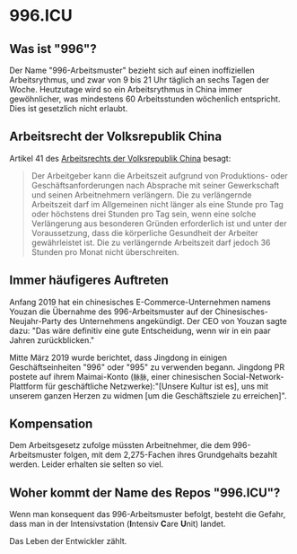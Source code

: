996.ICU
===

## Was ist "996"?
Der Name "996-Arbeitsmuster" bezieht sich auf einen inoffiziellen Arbeitsrythmus, und zwar von 9 bis 21 Uhr täglich an sechs Tagen der Woche. Heutzutage wird so ein Arbeitsrythmus in China immer gewöhnlicher, was mindestens 60 Arbeitsstunden wöchenlich entspricht. Dies ist gesetzlich nicht erlaubt.


## Arbeitsrecht der Volksrepublik China
Artikel 41 des [Arbeitsrechts der Volksrepublik China](http://www.china.org.cn/living_in_china/abc/2009-07/15/content_18140508.htm)  besagt:

> Der Arbeitgeber kann die Arbeitszeit aufgrund von Produktions- oder Geschäftsanforderungen nach Absprache mit seiner Gewerkschaft und seinen Arbeitnehmern verlängern. Die zu verlängernde Arbeitszeit darf im Allgemeinen nicht länger als eine Stunde pro Tag oder höchstens drei Stunden pro Tag sein, wenn eine solche Verlängerung aus besonderen Gründen erforderlich ist und unter der Voraussetzung, dass die körperliche Gesundheit der Arbeiter gewährleistet ist. Die zu verlängernde Arbeitszeit darf jedoch 36 Stunden pro Monat nicht überschreiten.

## Immer häufigeres Auftreten

Anfang 2019 hat ein chinesisches E-Commerce-Unternehmen namens Youzan die Übernahme des 996-Arbeitsmuster auf der Chinesisches-Neujahr-Party des Unternehmens angekündigt. Der CEO von Youzan sagte dazu: "Das wäre definitiv eine gute Entscheidung, wenn wir in ein paar Jahren zurückblicken."

Mitte März 2019 wurde berichtet, dass Jingdong in einigen Geschäftseinheiten "996" oder "995" zu verwenden begann. Jingdong PR postete auf ihrem Maimai-Konto (`脉脉`, einer chinesischen Social-Network-Plattform für geschäftliche Netzwerke):"[Unsere Kultur ist es], uns mit unserem ganzen Herzen zu widmen [um die Geschäftsziele zu erreichen]".

## Kompensation

Dem Arbeitsgesetz zufolge müssten Arbeitnehmer, die dem 996-Arbeitsmuster folgen, mit dem 2,275-Fachen ihres Grundgehalts bezahlt werden. Leider erhalten sie selten so viel.

## Woher kommt der Name des Repos "996.ICU"?

Wenn man konsequent das 996-Arbeitsmuster befolgt, besteht die Gefahr, dass man in der Intensivstation (**I**ntensiv **C**are **U**nit) landet.

Das Leben der Entwickler zählt.
